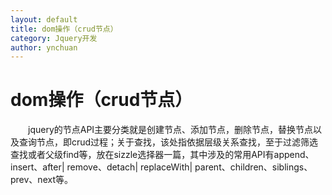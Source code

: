 ```yaml
---
layout: default
title: dom操作（crud节点）
category: Jquery开发
author: ynchuan
---
```


# dom操作（crud节点）

　　jquery的节点API主要分类就是创建节点、添加节点，删除节点，替换节点以及查询节点，即crud过程；关于查找，该处指依据层级关系查找，至于过滤筛选查找或者父级find等，放在sizzle选择器一篇，其中涉及的常用API有append、insert、after| remove、detach| replaceWith| parent、children、siblings、prev、next等。